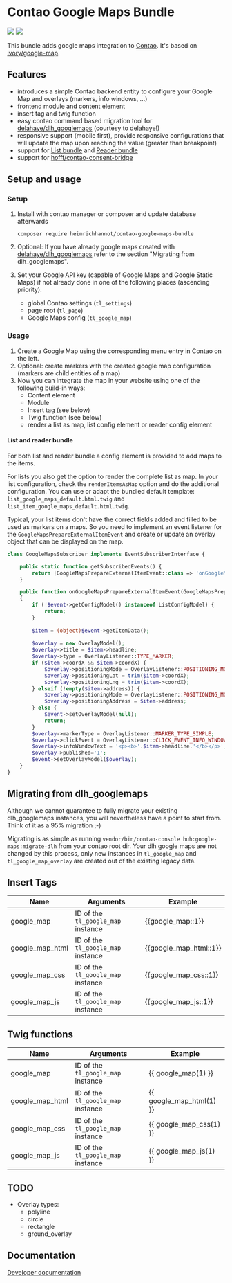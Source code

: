 # Contao Google Maps Bundle

![](https://img.shields.io/packagist/v/heimrichhannot/contao-google-maps-bundle.svg)
![](https://img.shields.io/packagist/dt/heimrichhannot/contao-google-maps-bundle.svg)

This bundle adds google maps integration to [Contao](https://contao.org/de/). It's based on [ivory/google-map](https://github.com/bresam/ivory-google-map).

## Features

- introduces a simple Contao backend entity to configure your Google Map and overlays (markers, info windows, ...)
- frontend module and content element
- insert tag and twig function
- easy contao command based migration tool for [delahaye/dlh_googlemaps](https://github.com/delahaye/dlh_googlemaps) (courtesy to delahaye!)
- responsive support (mobile first), provide responsive configurations that will update the map upon reaching the value (greater than breakpoint)
- support for [List bundle](https://github.com/heimrichhannot/contao-list-bundle) and [Reader bundle](https://github.com/heimrichhannot/contao-reader-bundle)
- support for [hofff/contao-consent-bridge](https://github.com/hofff/contao-consent-bridge)

## Setup and usage

### Setup

1. Install with contao manager or composer and update database afterwards

       composer require heimrichhannot/contao-google-maps-bundle

2. Optional: If you have already google maps created with [delahaye/dlh_googlemaps](https://github.com/delahaye/dlh_googlemaps) refer to the section "Migrating from dlh_googlemaps".
3. Set your Google API key (capable of Google Maps and Google Static Maps) if not already done in one of the following places (ascending priority):
    - global Contao settings (`tl_settings`)
    - page root (`tl_page`)
    - Google Maps config (`tl_google_map`)

### Usage

1. Create a Google Map using the corresponding menu entry in Contao on the left.
2. Optional: create markers with the created google map configuration (markers are child entities of a map)
4. Now you can integrate the map in your website using one of the following build-in ways:
    - Content element
    - Module
    - Insert tag (see below)
    - Twig function (see below)
    - render a list as map, list config element or reader config element

#### List and reader bundle

For both list and reader bundle a config element is provided to add maps to the items.

For lists you also get the option to render the complete list as map. 
In your list configuration, check the `renderItemsAsMap` option and do the additional configuration.
You can use or adapt the bundled default template: `list_google_maps_default.html.twig` and `list_item_google_maps_default.html.twig`.

Typical, your list items don't have the correct fields added and filled to be used as markers on a maps.
So you need to implement an event listener for the `GoogleMapsPrepareExternalItemEvent` 
and create or update an overlay object that can be displayed on the map.

```php
class GoogleMapsSubscriber implements EventSubscriberInterface {

    public static function getSubscribedEvents() {
        return [GoogleMapsPrepareExternalItemEvent::class => 'onGoogleMapsPrepareExternalItemEvent',];
    }

    public function onGoogleMapsPrepareExternalItemEvent(GoogleMapsPrepareExternalItemEvent $event): void
    {
        if (!$event->getConfigModel() instanceof ListConfigModel) {
            return;
        }
        
        $item = (object)$event->getItemData();
        
        $overlay = new OverlayModel();
        $overlay->title = $item->headline;
        $overlay->type = OverlayListener::TYPE_MARKER;
        if ($item->coordX && $item->coordX) {
            $overlay->positioningMode = OverlayListener::POSITIONING_MODE_COORDINATE;
            $overlay->positioningLat = trim($item->coordX);
            $overlay->positioningLng = trim($item->coordX);
        } elseif (!empty($item->address)) {
            $overlay->positioningMode = OverlayListener::POSITIONING_MODE_STATIC_ADDRESS;
            $overlay->positioningAddress = $item->address;
        } else {
            $event->setOverlayModel(null);
            return;
        }
        $overlay->markerType = OverlayListener::MARKER_TYPE_SIMPLE;
        $overlay->clickEvent = OverlayListener::CLICK_EVENT_INFO_WINDOW;
        $overlay->infoWindowText = '<p><b>'.$item->headline.'</b></p>';
        $overlay->published='1';
        $event->setOverlayModel($overlay);
    }
}
```





## Migrating from dlh_googlemaps

Although we cannot guarantee to fully migrate your existing dlh_googlemaps instances, you will nevertheless have a point to start from. Think of it as a 95% migration ;-)

Migrating is as simple as running `vendor/bin/contao-console huh:google-maps:migrate-dlh` from your contao root dir. Your dlh google maps are not changed by this process, only new instances in `tl_google_map` and `tl_google_map_overlay` are created out of the existing legacy data.

## Insert Tags

Name | Arguments | Example
---- | --------- | -------
google_map | ID of the `tl_google_map` instance | {{google_map::1}}
google_map_html | ID of the `tl_google_map` instance | {{google_map_html::1}}
google_map_css | ID of the `tl_google_map` instance | {{google_map_css::1}}
google_map_js | ID of the `tl_google_map` instance | {{google_map_js::1}}

## Twig functions

Name | Arguments | Example
---- | --------- | -------
google_map | ID of the `tl_google_map` instance | {{ google_map(1) }}
google_map_html | ID of the `tl_google_map` instance | {{ google_map_html(1) }}
google_map_css | ID of the `tl_google_map` instance | {{ google_map_css(1) }}
google_map_js | ID of the `tl_google_map` instance | {{ google_map_js(1) }}

## TODO

- Overlay types:
    - polyline
    - circle
    - rectangle
    - ground_overlay
    
## Documentation

[Developer documentation](docs/developers.md)

